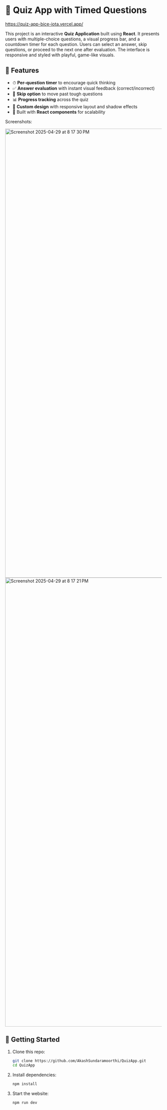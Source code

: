 # 🧠 Quiz App with Timed Questions

https://quiz-app-bice-iota.vercel.app/

This project is an interactive **Quiz Application** built using **React**. It presents users with multiple-choice questions, a visual progress bar, and a countdown timer for each question. Users can select an answer, skip questions, or proceed to the next one after evaluation. The interface is responsive and styled with playful, game-like visuals.

## 🔧 Features

- ⏱ **Per-question timer** to encourage quick thinking  
- ✅ **Answer evaluation** with instant visual feedback (correct/incorrect)  
- 🔄 **Skip option** to move past tough questions  
- 📊 **Progress tracking** across the quiz  
- 🎨 **Custom design** with responsive layout and shadow effects  
- 🔁 Built with **React components** for scalability


Screenshots:


<img width="1440" alt="Screenshot 2025-04-29 at 8 17 30 PM" src="https://github.com/user-attachments/assets/f144cf20-7070-4ace-a5ec-7bda9a5e088e" />



<img width="1440" alt="Screenshot 2025-04-29 at 8 17 21 PM" src="https://github.com/user-attachments/assets/42dfd19f-546b-45e2-ac63-8c24ec231324" />


## 🚀 Getting Started

1. Clone this repo:
   ```bash
   git clone https://github.com/AkashSundaramoorthi/QuizApp.git
   cd QuizApp

2. Install dependencies:
   ```bash
   npm install

3. Start the website:
   ```bash
   npm run dev
